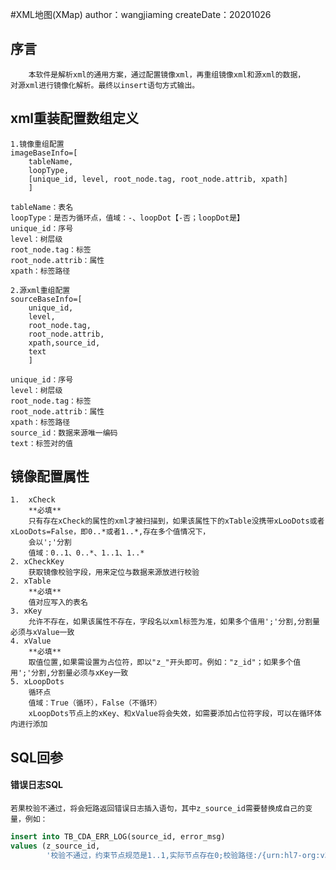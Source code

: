 #XML地图(XMap)
    author：wangjiaming
    createDate：20201026
## 序言
        本软件是解析xml的通用方案，通过配置镜像xml，再重组镜像xml和源xml的数据，
    对源xml进行镜像化解析。最终以insert语句方式输出。

## xml重装配置数组定义
    1.镜像重组配置
    imageBaseInfo=[
        tableName,
        loopType,
        [unique_id, level, root_node.tag, root_node.attrib, xpath]
        ]
        
    tableName：表名
    loopType：是否为循环点，值域：-、loopDot【-否；loopDot是】
    unique_id：序号
    level：树层级
    root_node.tag：标签
    root_node.attrib：属性
    xpath：标签路径
    
    2.源xml重组配置
    sourceBaseInfo=[
        unique_id, 
        level, 
        root_node.tag, 
        root_node.attrib, 
        xpath,source_id,
        text
        ]
       
    unique_id：序号
    level：树层级
    root_node.tag：标签
    root_node.attrib：属性
    xpath：标签路径
    source_id：数据来源唯一编码
    text：标签对的值

## 镜像配置属性
    1.  xCheck
        **必填**
        只有存在xCheck的属性的xml才被扫描到，如果该属性下的xTable没携带xLooDots或者xLooDots=False，即0..*或者1..*,存在多个值情况下，
        会以';'分割
        值域：0..1、0..*、1..1、1..*
    2. xCheckKey
        获取镜像校验字段，用来定位与数据来源放进行校验
    2. xTable
        **必填**
        值对应写入的表名
    3. xKey
        允许不存在，如果该属性不存在，字段名以xml标签为准，如果多个值用';'分割,分割量必须与xValue一致
    4. xValue
        **必填**
        取值位置,如果需设置为占位符，即以"z_"开头即可。例如："z_id"；如果多个值用';'分割,分割量必须与xKey一致
    5. xLoopDots
        循环点
        值域：True（循环），False（不循环）
        xLoopDots节点上的xKey、和xValue将会失效，如需要添加占位符字段，可以在循环体内进行添加
        
       
    
## SQL回参
#### 错误日志SQL
    若果校验不通过，将会短路返回错误日志插入语句，其中z_source_id需要替换成自己的变量，例如：
```sql
insert into TB_CDA_ERR_LOG(source_id, error_msg)
values (z_source_id,
        '校验不通过，约束节点规范是1..1,实际节点存在0;校验路径:/{urn:hl7-org:v3}ClinicalDocument/{urn:hl7-org:v3}recordTarget/{urn:hl7-org:v3}patientRole/{urn:hl7-org:v3}id[root=2.16.156.10011.1.19]')
```
    
